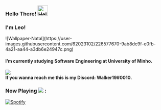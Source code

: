 ### Hello There! <a href="https://emoji.gg/emoji/7715-hello"><img src="https://emoji.gg/assets/emoji/7715-hello.png" width="32px" height="32px" alt="Hello"></a>

### I'm Leo!

<div>![Wallpaper-Natal](https://user-images.githubusercontent.com/62023102/226577670-9ab8dc9f-e0fb-4a21-aa44-a3db6e24947c.png)

<h4 align="left"> I’m currently studying Software Engineering at University of Minho.</h4>
</div>

<h4 align="left"> <img src=/> <div> If you wanna reach me this is my Discord: Walker19#0010.</div></h4>

<h3 align="left">Now Playing <img src="https://img.icons8.com/external-tal-revivo-shadow-tal-revivo/24/000000/external-spotify-a-swedish-audio-streaming-platform-that-provides-drm-protected-logo-shadow-tal-revivo.png"/> :</h3>

[![Spotify](https://novatorem-blue-xi.vercel.app/api/spotify)](https://open.spotify.com/user/melwwt1dl1y0m19x8k1c44eim)


